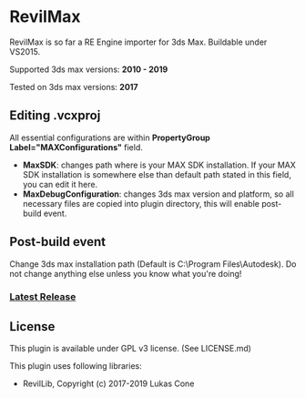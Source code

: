 # RevilMax
RevilMax is so far a RE Engine importer for 3ds Max. Buildable under VS2015.

Supported 3ds max versions: **2010 - 2019**

Tested on 3ds max versions: **2017**

## Editing .vcxproj
All essential configurations are within **PropertyGroup Label="MAXConfigurations"** field.
- **MaxSDK**: changes path where is your MAX SDK installation.
If your MAX SDK installation is somewhere else than default path stated in this field, you can edit it here.
- **MaxDebugConfiguration**: changes 3ds max version and platform, so all necessary files are copied into plugin directory, this will enable post-build event.

## Post-build event
Change 3ds max installation path (Default is C:\Program Files\Autodesk\). Do not change anything else unless you know what you're doing!

### [Latest Release](https://github.com/PredatorCZ/RevilMax/releases/)

## License
This plugin is available under GPL v3 license. (See LICENSE.md)

This plugin uses following libraries:

* RevilLib, Copyright (c) 2017-2019 Lukas Cone
